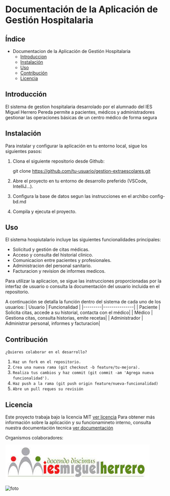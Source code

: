# **Documentación de la Aplicación de Gestión Hospitalaria**
## Índice
- Documentacion de la Aplicación de Gestión Hospitalaria
    - [Introduccion](#Introducción)
    - [Instalación](#Instalación)
    - [Uso](#Uso)
    - [Contribución](#Contribución)
    - [Licencia](#Licencia)
## Introducción
El sistema de gestion hospitalaria desarrolado por el alumnado del IES Miguel Herrero Pereda permite a pacientes, médicos y administradores gestionar las operaciones básicas de un centro médico de forma segura
## Instalación
 Para instalar y configurar la aplicación en tu entorno local, sigue los siguientes pasos:
 1. Clona el siguiente repositorio desde Github:

    git clone https://github.com/tu-usuario/gestion-extraescolares.git
2. Abre el proyecto en tu entorno de desarrollo preferido (VSCode, IntelliJ...).
3. Configura la base de datos segun las instrucciones en el archibo config-bd.md
4. Compila y ejecuta el proyecto.
## Uso
El sistema hospiutalario incluye las siguientes funcionalidades principales:
- Solicitud y gestión de citas médicas.
- Acceso y consulta del historial clinico.
- Comunicacion entre pacientes y profesionales.
- Administracion del personal sanitario.
- Facturacion y revision de informes medicos.

Para utilizar la aplicacion, se sigue las instrucciones proporcionadas por la interfaz de usuario o consulta la documentación del usuario incluida en el repositorio.

A continuación se detalla la función dentro del sistema de cada uno de los usuarios:
| Usuario | Funcionalidad |
|---------|---------------|
| Paciente | Solicita citas, accede a su historial, contacta con el médico|
| Médico | Gestiona citas, consulta historias, emite recetas|
| Administrador | Administrar personal, informes y facturacion|
## Contribución
 `¿Quieres colaborar en el desarrollo?` 
1. `Haz un fork en el repositorio.`
2. `Crea una nueva rama (git checkout -b feature/tu-mejora).`
3. `Realiza tus cambios y haz commit (git commit -am 'Agrega nueva funcionalidad').`
4. `Haz push a la rama (git push origin feature/nueva-funcionalidad)`
5. `Abre un pull reques su revisión` 
## Licencia
Este proyecto trabaja bajo la licencia MIT [ver licencia](https://opensource.org/license/MIT)
Para obtener más información sobre la aplicación y su funcionamineto interno, consulta nuestra documentación tecnica [ver documentación](./documentación-tecnica.md)

Organismos  colaboradores:

![foto](./img/logoIESMHP.png)

![foto](https://www.eiivaldecilla.es/wp-content/uploads/5525-nuevo-logo-valdecilla.jpg)